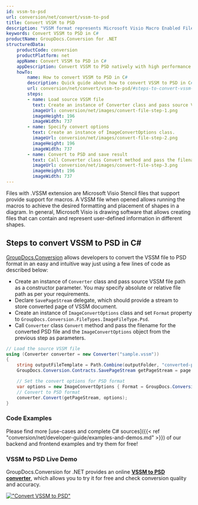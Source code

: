 ```yaml
---
id: vssm-to-psd
url: conversion/net/convert/vssm-to-psd
title: Convert VSSM to PSD
description: "VSSM format represents Microsoft Visio Macro Enabled File Format with .vssm extension. Learn how to convert VSSM to PSD file programmatically in C# language using GroupDocs.Conversion for .NET library."
keywords: Convert VSSM to PSD in C#
productName: GroupDocs.Conversion for .NET
structuredData:
    productCode: conversion
    productPlatform: net
    appName: Convert VSSM to PSD in C#
    appDescription: Convert VSSM to PSD natively with high performance using C# language and server side GroupDocs.Conversion for .NET APIs, without the use of any software like Microsoft or Open Office.
    howTo:
        name: How to convert VSSM to PSD in C# 
        description: Quick guide about how to convert VSSM to PSD in C# with high performance and accuracy.
        url: conversion/net/convert/vssm-to-psd/#steps-to-convert-vssm-to-psd-in-c
        steps:
        - name: Load source VSSM file 
          text: Create an instance of Converter class and pass source VSSM file path as a constructor parameter. You may specify absolute or relative file path as per your requirements. 
          imageUrl: conversion/net/images/convert-file-step-1.png
          imageHeight: 196
          imageWidth: 737
        - name: Specify convert options 
          text: Create an instance of ImageConvertOptions class.
          imageUrl: conversion/net/images/convert-file-step-2.png
          imageHeight: 196
          imageWidth: 737
        - name: Convert to PSD and save result 
          text: Call Converter class Convert method and pass the filename for the converted HTML file and the ImageConvertOptions object from the previous step as parameters.
          imageUrl: conversion/net/images/convert-file-step-3.png
          imageHeight: 196
          imageWidth: 737
---
```


Files with .VSSM extension are Microsoft Visio Stencil files that support provide support for macros. A VSSM file when opened allows running the macros to achieve the desired formatting and placement of shapes in a diagram. In general, Microsoft Visio is drawing software that allows creating files that can contain and represent user-defined information in different shapes.

## Steps to convert VSSM to PSD in C#

[GroupDocs.Conversion](https://products.groupdocs.com/conversion/net) allows developers to convert the VSSM file to PSD format in an easy and intuitive way just using a few lines of code as described below:

* Create an instance of `Converter` class and pass source VSSM file path as a constructor parameter. You may specify absolute or relative file path as per your requirements. 
* Declare `SavePageStream` delegate, which should provide a stream to store converted page of VSSM document.
* Create an instance of `ImageConvertOptions` class and set `Format` property to `GroupDocs.Conversion.FileTypes.ImageFileType.Psd`.
* Call `Converter` class `Convert` method and pass the filename for the converted PSD file and the `ImageConvertOptions` object from the previous step as parameters.

```csharp
// Load the source VSSM file
using (Converter converter = new Converter("sample.vssm"))
{
    string outputFileTemplate = Path.Combine(outputFolder, "converted-page-{0}.psd");
    GroupDocs.Conversion.Contracts.SavePageStream getPageStream = page => new FileStream(string.Format(outputFileTemplate, page), FileMode.Create);

    // Set the convert options for PSD format
    var options = new ImageConvertOptions { Format = GroupDocs.Conversion.FileTypes.ImageFileType.Psd };   
    // Convert to PSD format
    converter.Convert(getPageStream, options);
}
```

### Code Examples

Please find more [use-cases and complete C# sources]({{< ref "conversion/net/developer-guide/examples-and-demos.md" >}}) of our backend and frontend examples and try them for free!

### VSSM to PSD Live Demo

GroupDocs.Conversion for .NET provides an online [**VSSM to PSD converter**](https://products.groupdocs.app/conversion/vssm-to-psd), which allows you to try it for free and check conversion quality and accuracy.

[!["Convert VSSM to PSD"](conversion/net/images/convert-to-psd/convert-vssm-to-psd.png)](https://products.groupdocs.app/conversion/vssm-to-psd)